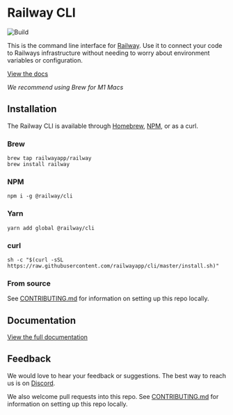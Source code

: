 # Railway CLI

![Build](https://github.com/railwayapp/cli/workflows/Build/badge.svg)

This is the command line interface for [Railway](https://railway.app). Use it to connect your code to Railways infrastructure without needing to worry about environment variables or configuration.

[View the docs](https://docs.railway.app/cli)

*We recommend using Brew for M1 Macs*

## Installation

The Railway CLI is available through [Homebrew](https://brew.sh/), [NPM](https://www.npmjs.com/package/@railway/cli), or as a curl.

### Brew

```shell
brew tap railwayapp/railway
brew install railway
```

### NPM

```shell
npm i -g @railway/cli
```

### Yarn

```shell
yarn add global @railway/cli
```

### curl

```shell
sh -c "$(curl -sSL https://raw.githubusercontent.com/railwayapp/cli/master/install.sh)"
```

### From source
See [CONTRIBUTING.md](https://github.com/railwayapp/cli/blob/master/CONTRIBUTING.md) for information on setting up this repo locally.

## Documentation

[View the full documentation](https://docs.railway.app)

## Feedback

We would love to hear your feedback or suggestions. The best way to reach us is on [Discord](https://discord.gg/xAm2w6g).

We also welcome pull requests into this repo. See [CONTRIBUTING.md](https://github.com/railwayapp/cli/blob/master/CONTRIBUTING.md) for information on setting up this repo locally.
